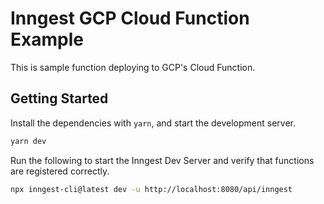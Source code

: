 # Inngest GCP Cloud Function Example

This is sample function deploying to GCP's Cloud Function.

## Getting Started

Install the dependencies with `yarn`, and start the development server.

``` sh
yarn dev
```

Run the following to start the Inngest Dev Server and verify that functions
are registered correctly.

``` sh
npx inngest-cli@latest dev -u http://localhost:8080/api/inngest
```
